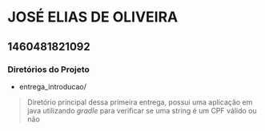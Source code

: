 # JOSÉ ELIAS DE OLIVEIRA
## 1460481821092
### Diretórios do Projeto
* entrega_introducao/
> Diretório principal dessa primeira entrega, possui uma aplicação em java utilizando *gradle* para verificar se uma string é um CPF válido ou não
